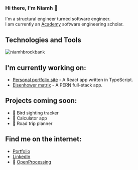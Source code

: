 <h3>Hi there, I'm Niamh 👋</h3>
I'm a structural engineer turned software engineer. 
<br>I am currently an <a href='https://academy.tech/'>Academy</a> software engineering scholar.

<h2>Technologies and Tools</h2>
<!---
dynamic version:
[![Top Langs](https://github-readme-stats.vercel.app/api/top-langs/?username=niamhbrockbank&layout=compact)](https://github.com/anuraghazra/github-readme-stats)
--->
<p><img src="https://github-readme-stats.vercel.app/api/top-langs?username=niamhbrockbank&show_icons=true&locale=en&layout=compact" alt="niamhbrockbank" /></p>

<h2>I'm currently working on:</h2>
<ul>
  <li><a href='https://niamh-brockbank.netlify.app'/>Personal portfolio site</a> - A React app written in TypeScript.</li>
  <li><a href='https://priorities-measure.netlify.app/'>Eisenhower matrix</a> - A PERN full-stack app.</li>
</ul>

<h2>Projects coming soon:</h2>
<ul> 
  <li>🦆 Bird sighting tracker</li>
  <li>🧮 Calculator app</li>
  <li>🚗 Road trip planner</li>
</ul>

<h2>Find me on the internet:</h2>
<ul>
  <li><a href='https://niamh-brockbank.netlify.app'>Portfolio</a></li>
  <li><a href='https://www.linkedin.com/in/niamh-brockbank/'>LinkedIn</a></li>
  <li>🎨 <a href='https://openprocessing.org/user/334108/?view=activity&o=14'>OpenProcessing</a></li>
</ul>

<!---
niamhbrockbank/niamhbrockbank is a ✨ special ✨ repository because its `README.md` (this file) appears on your GitHub profile.
You can click the Preview link to take a look at your changes.
--->

